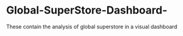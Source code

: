 # Global-SuperStore-Dashboard-
These contain the analysis of global superstore in a visual dashboard
